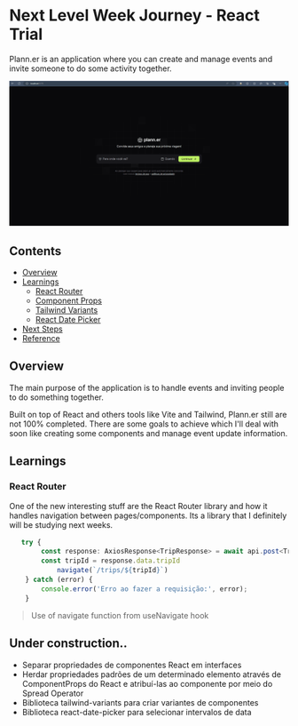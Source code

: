 # Next Level Week Journey - React Trial

Plann.er is an application where you can create and manage events and invite someone to do some activity together.

![](public/nlw-journey-react.gif)

## Contents

- [Overview]()
- [Learnings]()
    - [React Router]()
    - [Component Props]()
    - [Tailwind Variants]()
    - [React Date Picker]()
- [Next Steps]()
- [Reference]()

## Overview

The main purpose of the application is to handle events and inviting people to do something together. 

Built on top of React and others tools like Vite and Tailwind, Plann.er still are not 100% completed. There are some goals to achieve which I'll deal with soon like creating some components and manage event update information.

## Learnings

### React Router

One of the new interesting stuff are the React Router library and how it handles navigation between pages/components. Its a library that I definitely will be studying next weeks.

```ts
   try {
        const response: AxiosResponse<TripResponse> = await api.post<TripResponse>('/trips', options)
        const tripId = response.data.tripId
            navigate(`/trips/${tripId}`)
    } catch (error) {
        console.error('Erro ao fazer a requisição:', error);
    }
```
> Use of navigate function from useNavigate hook

## Under construction..
- Separar propriedades de componentes React em interfaces
- Herdar propriedades padrões de um determinado elemento através de ComponentProps do React e atribuí-las ao componente por meio do Spread Operator
- Biblioteca tailwind-variants para criar variantes de componentes
- Biblioteca react-date-picker para selecionar intervalos de data